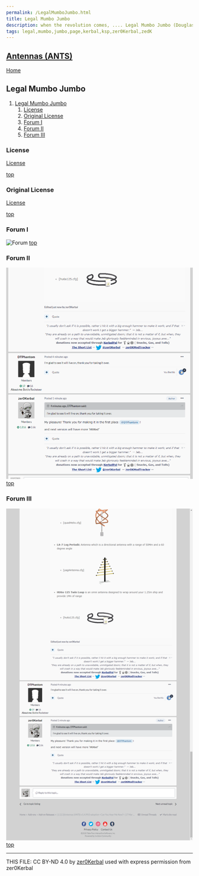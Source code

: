 ```yaml
---
permalink: /LegalMumboJumbo.html
title: Legal Mumbo Jumbo
description: when the revolution comes, .... Legal Mumbo Jumbo (Douglas Adams)
tags: legal,mumbo,jumbo,page,kerbal,ksp,zer0Kerbal,zedK
---
```

<!-- LegalMumboJumbo.md v1.0.1.0
Antennas (ANTS)
created: 17 Mar 2022
updated: 07 Aug 2023

TEMPLATE: LegalMumboJumbo.md v1.0.6.0
created: 01 Feb 2022
updated: 14 Apr 2023 -->
<script src="https://kit.fontawesome.com/0ea5493613.js" crossorigin="anonymous"></script><i class="fa-solid fa-file-contract fa-beat-fade fa-3x" style="--fa-beat-fade-opacity: 0.1; --fa-beat-fade-scale: 1.25;color: #6495ED" ></i>

## [Antennas (ANTS)][mod] <!-- omit from toc -->

[Home](./index.md)

## Legal Mumbo Jumbo

1. [Legal Mumbo Jumbo](#legal-mumbo-jumbo)
   1. [License](#license)
   2. [Original License](#original-license)
   3. [Forum I](#forum-i)
   4. [Forum II](#forum-ii)
   5. [Forum III](#forum-iii)

### License

[License](./LegalMumboJumbo/License.md)

[top](#legal-mumbo-jumbo)

### Original License

[License](./LegalMumboJumbo/OrigLicense.md)

[top](#legal-mumbo-jumbo)

### Forum I

![Forum](./LegalMumboJumbo/FORUM-01.png)
[top](#legal-mumbo-jumbo)

### Forum II

![Forum](./LegalMumboJumbo/FORUM-02.png)
[top](#legal-mumbo-jumbo)

### Forum III

![Forum](./LegalMumboJumbo/FORUM-03.png)
[top](#legal-mumbo-jumbo)

---

THIS FILE: CC BY-ND 4.0 by [zer0Kerbal](https://github.com/zer0Kerbal)
  used with express permission from zer0Kerbal

[mod]: https://www.curseforge.com/kerbal/ksp-mods/Antennas "Antennas (ANTS)"